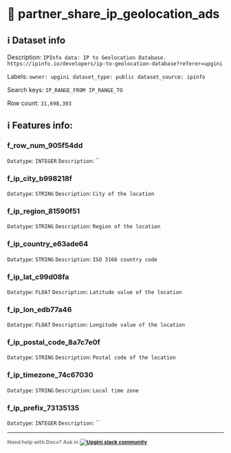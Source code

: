 # 📖 partner_share_ip_geolocation_ads 
## ℹ️ Dataset info 
Description: `IPInfo data: IP to Geolocation Database. https://ipinfo.io/developers/ip-to-geolocation-database?referer=upgini` 

Labels: ` owner: upgini ` &nbsp;` dataset_type: public ` &nbsp;` dataset_source: ipinfo ` &nbsp;

Search keys: 
` IP_RANGE_FROM ` &nbsp;` IP_RANGE_TO ` &nbsp;

Row count: `31,698,393` 

## ℹ️ Features info:

### f_row_num_905f54dd
`Datatype`: `INTEGER`
`Description`: ``

### f_ip_city_b998218f
`Datatype`: `STRING`
`Description`: `City of the location`

### f_ip_region_81590f51
`Datatype`: `STRING`
`Description`: `Region of the location`

### f_ip_country_e63ade64
`Datatype`: `STRING`
`Description`: `ISO 3166 country code`

### f_ip_lat_c99d08fa
`Datatype`: `FLOAT`
`Description`: `Latitude value of the location`

### f_ip_lon_edb77a46
`Datatype`: `FLOAT`
`Description`: `Longitude value of the location`

### f_ip_postal_code_8a7c7e0f
`Datatype`: `STRING`
`Description`: `Postal code of the location`

### f_ip_timezone_74c67030
`Datatype`: `STRING`
`Description`: `Local time zone`

### f_ip_prefix_73135135
`Datatype`: `INTEGER`
`Description`: ``



---

<span style="color:grey;font-weight:700;font-size:12px">
    Need help with Docs? Ask in
    <a href="https://4mlg.short.gy/join-upgini-community">
        <img alt="Upgini slack community" src="https://img.shields.io/badge/slack-@upgini-orange.svg?logo=slack">
    </a>
</span>